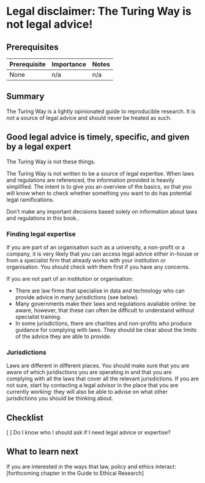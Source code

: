 # Legal disclaimer: The Turing Way is not legal advice!

## Prerequisites
| Prerequisite | Importance | Notes |
| -------------|----------|------|
| None | n/a | n/a |

## Summary
The Turing Way is a lightly opinionated guide to reproducible research. It is *not* a source of legal advice and should never be treated as such. 

## Good legal advice is timely, specific, and given by a legal expert 
The Turing Way is not these things. 

The Turing Way is not written to be a source of legal expertise. 
When laws and regulations are referenced, the information provided is heavily simplified. 
The intent is to give you an overview of the basics, so that you will know when to check whether something you want to do has potential legal ramifications. 

Don’t make any important decisions based solely on information about laws and regulations in this book..

### Finding legal expertise
If you are part of an organisation such as a university, a non-profit or a company, it is very likely that you can access legal advice either in-house or from a specialist firm that already works with your institution or organisation. 
You should check with them first if you have any concerns.

If you are not part of an institution or organisation: 
- There are law firms that specialise in data and technology who can provide advice in many jurisdictions (see below).
- Many governments make their laws and regulations available online: be aware, however, that these can often be difficult to understand without specialist training.
- In some jurisdictions, there are charities and non-profits who produce guidance for complying with laws. They should be clear about the limits of the advice they are able to provide. 

### Jurisdictions
Laws are different in different places. 
You should make sure that you are aware of which juridisctions you are operating in and that you are complying with all the laws that cover all the relevant jurisdictions. 
If you are not sure, start by contacting a legal advisor in the place that you are currently working: they will also be able to advise on what other jurisdictions you should be thinking about.

## Checklist
[ ] Do I know who I should ask if I need legal advice or expertise?

## What to learn next
If you are interested in the ways that law, policy and ethics interact: [forthcoming chapter in the Guide to Ethical Research]

<!---## Further reading
> top 3/5 resources to read on this topic (if they weren't licensed so we could include them above already) at the top, maybe in their own box/in bold.
> less relevant/favourite resources in case someone wants to dig into this in detail

## Definitions/glossary 
## Bibliography
> Credit/urls for any materials that form part of the chapter's text. -->
